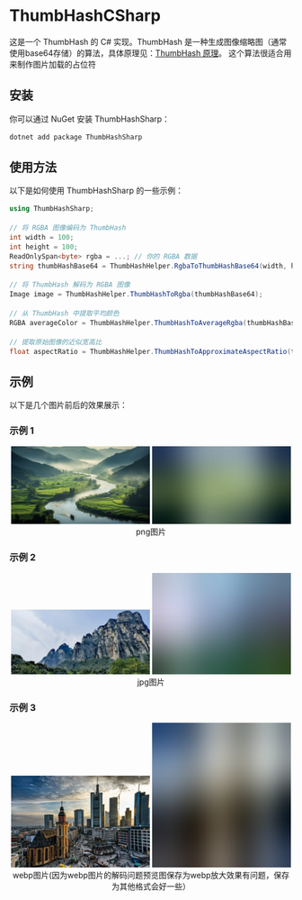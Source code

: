 # ThumbHashCSharp

这是一个 ThumbHash 的 C# 实现。ThumbHash 是一种生成图像缩略图（通常使用base64存储）的算法，具体原理见：[ThumbHash 原理](https://evanw.github.io/thumbhash/#:~:text=ThumbHash%20generates%20an%20image)。
这个算法很适合用来制作图片加载的占位符

## 安装

你可以通过 NuGet 安装 ThumbHashSharp：

```bash
dotnet add package ThumbHashSharp
```

## 使用方法

以下是如何使用 ThumbHashSharp 的一些示例：

```csharp
using ThumbHashSharp;

// 将 RGBA 图像编码为 ThumbHash
int width = 100;
int height = 100;
ReadOnlySpan<byte> rgba = ...; // 你的 RGBA 数据
string thumbHashBase64 = ThumbHashHelper.RgbaToThumbHashBase64(width, height, rgba);

// 将 ThumbHash 解码为 RGBA 图像
Image image = ThumbHashHelper.ThumbHashToRgba(thumbHashBase64);

// 从 ThumbHash 中提取平均颜色
RGBA averageColor = ThumbHashHelper.ThumbHashToAverageRgba(thumbHashBase64);

// 提取原始图像的近似宽高比
float aspectRatio = ThumbHashHelper.ThumbHashToApproximateAspectRatio(thumbHashBase64);
```

## 示例

以下是几个图片前后的效果展示：

### 示例 1
<div align = "center">    
<img  src="ThumbHash.Demo/1.png" width="49%" />
<img  src="ThumbHash.Demo/thumbhash-1.png" width="49%" />
<br>
  png图片
</div>

### 示例 2
<div align = "center">    
<img  src="ThumbHash.Demo/2.jpg" width="49%" />
<img  src="ThumbHash.Demo/thumbhash-2.png" width="49%" height="180px" />
<br>
  jpg图片
</div>

### 示例 3
<div align = "center">    
<img  src="ThumbHash.Demo/3.webp" width="49%" />
<img  src="ThumbHash.Demo/thumbhash-3.png" width="49%" height="256.77px" />
<br>
  webp图片(因为webp图片的解码问题预览图保存为webp放大效果有问题，保存为其他格式会好一些）
</div>
